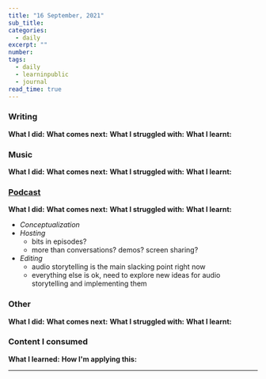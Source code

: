 ```yaml
---
title: "16 September, 2021"
sub_title: 
categories:
  - daily
excerpt: ""
number: 
tags:
  - daily
  - learninpublic
  - journal
read_time: true
---
```


### Writing
**What I did:** 
**What comes next:**
**What I struggled with:**
**What I learnt:**

### Music
**What I did:**
**What comes next:**
**What I struggled with:**
**What I learnt:**

### [Podcast](http://frndshiptime.com)
**What I did:** 
**What comes next:**
**What I struggled with:**
**What I learnt:**
 - *Conceptualization*
 - *Hosting*
     - bits in episodes?
     - more than conversations? demos? screen sharing?
 - *Editing*
     - audio storytelling is the main slacking point right now
     - everything else is ok, need to explore new ideas for audio storytelling and implementing them

### Other
**What I did:**
**What comes next:**
**What I struggled with:**
**What I learnt:**

### Content I consumed
**What I learned:**
**How I'm applying this:**

---
